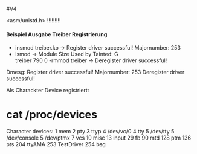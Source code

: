 #V4

<asm/unistd.h> !!!!!!!!!



#### Beispiel Ausgabe Treiber Registrierung
- insmod treiber.ko
-> Register driver successful! Majornumber: 253
- lsmod 
->  Module                  Size  Used by    Tainted: G  
    treiber                  790  0 
-rmmod treiber
-> Deregister driver successful!

Dmesg:  Register driver successful! Majornumber: 253
        Deregister driver successful!

Als Charackter Device registriert:
# cat /proc/devices 
Character devices:
  1 mem
  2 pty
  3 ttyp
  4 /dev/vc/0
  4 tty
  5 /dev/tty
  5 /dev/console
  5 /dev/ptmx
  7 vcs
 10 misc
 13 input
 29 fb
 90 mtd
128 ptm
136 pts
204 ttyAMA
253 TestDriver
254 bsg
